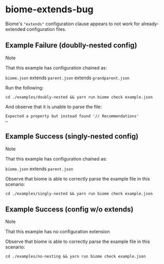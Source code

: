 # biome-extends-bug

Biome's `"extends"` configuration clause appears to not work for already-extended configuration files.

## Example Failure (doublly-nested config)

> [!NOTE]
> That this example has configuration chained as:
> 
> `biome.json` extends `parent.json` extends `grandparent.json`

Run the following:

```
cd ./examples/doubly-nested && yarn run biome check example.json
```

And observe that it is unable to parse the file:

```
Expected a property but instead found '// Recommendations'
…
```

## Example Success (singly-nested config)

> [!NOTE]
> That this example has configuration chained as:
> 
> `biome.json` extends `parent.json`

Observe that biome is able to correctly parse the example file in this scenario:

```
cd ./examples/singly-nested && yarn run biome check example.json
```

## Example Success (config w/o extends)

> [!NOTE]
> That this example has no configuration extension

Observe that biome is able to correctly parse the example file in this scenario:

```
cd ./examples/no-nesting && yarn run biome check example.json
```


